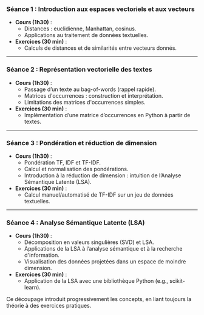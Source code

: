 ### **Séance 1 : Introduction aux espaces vectoriels et aux vecteurs**
- **Cours (1h30)** :
  - Distances : euclidienne, Manhattan, cosinus.
  - Applications au traitement de données textuelles.
- **Exercices (30 min)** :
  - Calculs de distances et de similarités entre vecteurs donnés.

---

### **Séance 2 : Représentation vectorielle des textes**
- **Cours (1h30)** :
  - Passage d’un texte au bag-of-words (rappel rapide).
  - Matrices d'occurrences : construction et interprétation.
  - Limitations des matrices d'occurrences simples.
- **Exercices (30 min)** :
  - Implémentation d’une matrice d’occurrences en Python à partir de textes.

---

### **Séance 3 : Pondération et réduction de dimension**
- **Cours (1h30)** :
  - Pondération TF, IDF et TF-IDF.
  - Calcul et normalisation des pondérations.
  - Introduction à la réduction de dimension : intuition de l’Analyse Sémantique Latente (LSA).
- **Exercices (30 min)** :
  - Calcul manuel/automatisé de TF-IDF sur un jeu de données textuelles.

---

### **Séance 4 : Analyse Sémantique Latente (LSA)**
- **Cours (1h30)** :
  - Décomposition en valeurs singulières (SVD) et LSA.
  - Applications de la LSA à l’analyse sémantique et à la recherche d'information.
  - Visualisation des données projetées dans un espace de moindre dimension.
- **Exercices (30 min)** :
  - Application de la LSA avec une bibliothèque Python (e.g., scikit-learn).

Ce découpage introduit progressivement les concepts, en liant toujours la théorie à des exercices pratiques.